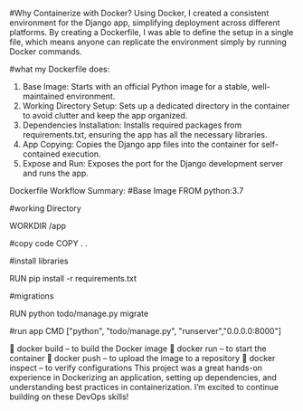 #Why Containerize with Docker?
Using Docker, I created a consistent environment for the Django app, simplifying deployment across different platforms. By creating a Dockerfile, I was able to define the setup in a single file, which means anyone can replicate the environment simply by running Docker commands.

#what my Dockerfile does:
1.	Base Image: Starts with an official Python image for a stable, well-maintained environment.
2.	Working Directory Setup: Sets up a dedicated directory in the container to avoid clutter and keep the app organized.
3.	Dependencies Installation: Installs required packages from requirements.txt, ensuring the app has all the necessary libraries.
4.	App Copying: Copies the Django app files into the container for self-contained execution.
5.	Expose and Run: Exposes the port for the Django development server and runs the app.

Dockerfile Workflow Summary:
#Base Image
FROM python:3.7

#working Directory

WORKDIR /app

#copy code
COPY . .

#install libraries

RUN pip install -r requirements.txt

#migrations

RUN python todo/manage.py migrate

#run app
CMD ["python", "todo/manage.py", "runserver","0.0.0.0:8000"]

🔹 docker build – to build the Docker image
🔹 docker run – to start the container
🔹 docker push – to upload the image to a repository
🔹 docker inspect – to verify configurations
This project was a great hands-on experience in Dockerizing an application, setting up dependencies, and understanding best practices in containerization. I’m excited to continue building on these DevOps skills!


